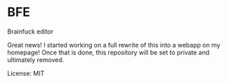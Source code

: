 # BFE
 Brainfuck editor

Great news! I started working on a full rewrite of this into a webapp on my homepage! Once that is done, this repository will be set to private and ultimately removed.

License: MIT
